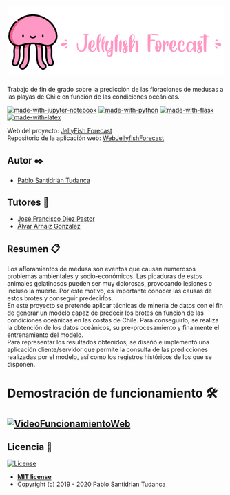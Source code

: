 ![header](docs/latex/img/logo.png)
---

Trabajo de fin de grado sobre la predicción de las floraciones de medusas a las playas de Chile en función de las condiciones oceánicas. <br/>

[![made-with-jupyter-notebook](https://img.shields.io/badge/Made%20with-JupyterNotebook-ff69b4.svg)](https://jupyter.org/) 
[![made-with-python](https://img.shields.io/badge/Made%20with-Python-green)](https://www.python.org/)
[![made-with-flask](https://img.shields.io/badge/Made%20with-Flask-orange)](https://flask.palletsprojects.com/en/1.1.x/)
[![made-with-latex](https://img.shields.io/badge/Made%20with-LaTeX-yellow.svg)](https://www.latex-project.org/) <br/>

Web del proyecto: [JellyFish Forecast](https://jellyfish-forecast.herokuapp.com)<br/>
Repositorio de la aplicación web: [WebJellyfishForecast](https://github.com/psnti/WebJellyfishForecast)



## Autor ✒️
- [Pablo Santidrián Tudanca](https://es.linkedin.com/in/pablo-santidrian-tudanca?challengeId=AQFld4j1d81QWwAAAXMGMieqkI7be0QQ51Of-wim9m8socTg8ffJ8BR8wbeEjPoxKRug_TePa1-Nm0PU3OVq44eFqJ0t_6c_9A&submissionId=944c89bd-4a61-1d16-7179-6bb8385b6176)<br>

## Tutores 📖
- [José Francisco Diez Pastor](https://github.com/joseFranciscoDiez)<br>
- [Álvar Arnaiz Gonzalez](https://github.com/alvarag)



## Resumen 📋

Los afloramientos de medusa son eventos que causan numerosos
problemas ambientales y socio-económicos. Las picaduras de estos
animales gelatinosos pueden ser muy dolorosas, provocando lesiones o
incluso la muerte. Por este motivo, es importante conocer las causas
de estos brotes y conseguir predecirlos.<br>
En este proyecto se pretende aplicar técnicas de minería de datos
con el fin de generar un modelo capaz de predecir los brotes en función
de las condiciones oceánicas en las costas de Chile. Para conseguirlo,
se realiza la obtención de los datos oceánicos, su pre-procesamiento y
finalmente el entrenamiento del modelo.<br>
Para representar los resultados obtenidos, se diseñó e implementó
una aplicación cliente/servidor que permite la consulta de las
predicciones realizadas por el modelo, así como los registros históricos
de los que se disponen.



# Demostración de funcionamiento 🛠️
[![VideoFuncionamientoWeb](https://i9.ytimg.com/vi/J_LEeupW-w4/mqdefault.jpg?time=1593510980498&sqp=CPSX7PcF&rs=AOn4CLAvipHMv_3s1NbhAyHHcrwqiz_G4A)](https://youtu.be/J_LEeupW-w4)
---

## Licencia 📄
[![License](http://img.shields.io/:license-mit-blue.svg)](http://badges.mit-license.org)
- **[MIT license](http://opensource.org/licenses/mit-license.php)**
- Copyright (c) 2019 - 2020 Pablo Santidrian Tudanca
